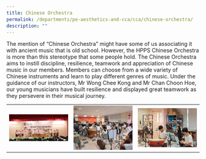 ```yaml
---
title: Chinese Orchestra
permalink: /departments/pe-aesthetics-and-cca/cca/chinese-orchestra/
description: ""
---
```

The mention of “Chinese Orchestra” might have some of us associating it with ancient music that is old school. However, the HPPS Chinese Orchestra is more than this stereotype that some people hold. The Chinese Orchestra aims to instill discipline, resilience, teamwork and appreciation of Chinese music in our members. Members can choose from a wide variety of Chinese instruments and learn to play different genres of music. Under the guidance of our instructors, Mr Wong Chee Kong and Mr Chan Choon Hoe, our young musicians have built resilience and displayed great teamwork as they persevere in their musical journey.



|  |  |  |
| -------- | -------- | -------- |
| ![](/images/chorchestra1.JPG)     | ![](/images/chorchestra2.jpg)     | ![](/images/chorchestra3.jpg)     |

